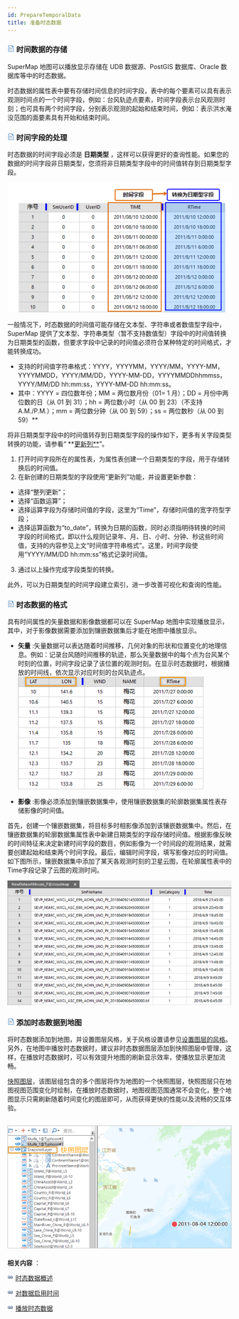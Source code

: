 ```yaml
---
id: PrepareTemporalData
title: 准备时态数据
---
```

### ![](../../img/read.gif) 时间数据的存储

SuperMap 地图可以播放显示存储在 UDB 数据源、PostGIS 数据库、Oracle 数据库等中的时态数据。

时态数据的属性表中要有存储时间信息的时间字段，表中的每个要素可以具有表示观测时间点的一个时间字段，例如：台风轨迹点要素，时间字段表示台风观测时刻；也可具有两个时间字段，分别表示观测的起始和结束时间，例如：表示洪水淹没范围的面要素具有开始和结束时间。

### ![](../../img/read.gif) 时间字段的处理

时态数据的时间字段必须是 **日期类型**
，这样可以获得更好的查询性能。如果您的数据的时间字段非日期类型，您须将非日期类型字段中的时间值转存到日期类型字段。

![](img/TimeFieldType.png)  

  
一般情况下，时态数据的时间值可能存储在文本型、字符串或者数值型字段中，SuperMap
提供了文本型、字符串类型（暂不支持数值型）字段中的时间值转换为日期类型的函数，但要求字段中记录的时间值必须符合某种特定的时间格式，才能转换成功。

* 支持的时间值字符串格式：YYYY，YYYYMM，YYYY/MM，YYYY-MM，YYYYMMDD，YYYY/MM/DD，YYYY-MM-DD，YYYYMMDDhhmmss，YYYY/MM/DD hh:mm:ss，YYYY-MM-DD hh:mm:ss。
* 其中：YYYY = 四位数年份；MM = 两位数月份（01= 1 月）；DD = 月份中两位数的日（从 01 到 31）；hh = 两位数小时（从 00 到 23）（不支持 A.M./P.M.）；mm = 两位数分钟（从 00 到 59）；ss = 两位数秒（从 00 到 59）**

将非日期类型字段中的时间值转存到日期类型字段的操作如下，更多有关字段类型转换的功能，请参看“
**[更新列**](../../DataProcessing/EditTabular/UpdateButton.htm)”。

  1. 打开时间字段所在的属性表，为属性表创建一个日期类型的字段，用于存储转换后的时间值。
  2. 在新创建的日期类型的字段使用“更新列”功能，并设置更新参数： 
  * 选择“整列更新”；
  * 选择“函数运算”；
  * 选择运算字段为存储时间值的字段，这里为“Time”，存储时间值的宽字符型字段；
  * 选择运算函数为“to_date”，转换为日期的函数，同时必须指明待转换的时间字段的时间格式，即以什么规则记录年、月、日、小时、分钟、秒这些时间值，支持的内容参见上文“时间值字符串格式”。这里，时间字段使用“YYYY/MM/DD hh:mm:ss”格式记录时间值。
  3. 通过以上操作完成字段类型的转换。

此外，可以为日期类型的时间字段建立索引，进一步改善可视化和查询的性能。

### ![](../../img/read.gif) 时态数据的格式

具有时间属性的矢量数据和影像数据都可以在 SuperMap 地图中实现播放显示，其中，对于影像数据需要添加到镶嵌数据集后才能在地图中播放显示。

  * **矢量** :矢量数据可以表达随着时间推移，几何对象的形状和位置变化的地理信息。例如：记录台风随时间推移的轨迹，那么矢量数据中的每个点为台风某个时刻的位置，时间字段记录了该位置的观测时刻。在显示时态数据时，根据播放的时间线，依次显示对应时刻的台风轨迹点。   
   ![](img/TimeDataPoint.png)  

  * **影像** :影像必须添加到镶嵌数据集中，使用镶嵌数据集的轮廓数据集属性表存储影像的时间值。 

首先，创建一个镶嵌数据集，将目标多时相影像添加到该镶嵌数据集中。然后，在镶嵌数据集的轮廓数据集属性表中新建日期类型的字段存储时间值。根据影像反映的时间特征来决定新建时间字段的数目，例如影像为一个时间段的观测结果，就需要创建起始和结束两个时间字段。最后，编辑时间字段，填写影像对应的时间值。如下图所示，镶嵌数据集中添加了某天各观测时刻的卫星云图，在轮廓属性表中的Time字段记录了云图的观测时间。

![](img/OutlineTable.png)  

### ![](../../img/read.gif) 添加时态数据到地图

将时态数据添加到地图，并设置图层风格，关于风格设置请参见[设置图层的风格](../LayerStyle/LayerStyleTab.htm)。另外，在地图中播放时态数据时，建议非时态数据图层添加到快照图层中管理，这样，在播放时态数据时，可以有效提升地图的刷新显示效率，使播放显示更加流畅。

[快照图层](../LayerManagement/LayerSnapshot.htm)，该图层组包含的多个图层将作为地图的一个快照图层，快照图层只在地图视图范围变化时绘制，在播放时态数据时，地图视图范围通常不会变化，整个地图显示只需刷新随着时间变化的图层即可，从而获得更快的性能以及流畅的交互体验。

![](img/LayerSnapshot.png)  
---  
  
**相关内容** ：

![](../../img/smalltitle.png) [时态数据概述](LayerPlay.htm)

![](../../img/smalltitle.png) [对数据启用时间](SetDataTime.htm)

![](../../img/smalltitle.png) [播放时态数据](PlayTemporalData.htm)

